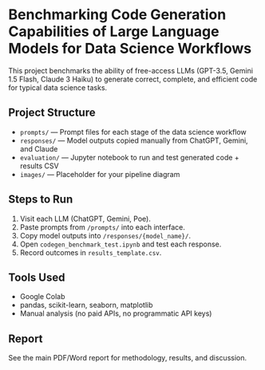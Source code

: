 # Benchmarking Code Generation Capabilities of Large Language Models for Data Science Workflows

This project benchmarks the ability of free-access LLMs (GPT-3.5, Gemini 1.5 Flash, Claude 3 Haiku) to generate correct, complete, and efficient code for typical data science tasks.

## Project Structure

- `prompts/` — Prompt files for each stage of the data science workflow
- `responses/` — Model outputs copied manually from ChatGPT, Gemini, and Claude
- `evaluation/` — Jupyter notebook to run and test generated code + results CSV
- `images/` — Placeholder for your pipeline diagram

## Steps to Run
1. Visit each LLM (ChatGPT, Gemini, Poe).
2. Paste prompts from `/prompts/` into each interface.
3. Copy model outputs into `/responses/{model_name}/`.
4. Open `codegen_benchmark_test.ipynb` and test each response.
5. Record outcomes in `results_template.csv`.

## Tools Used
- Google Colab
- pandas, scikit-learn, seaborn, matplotlib
- Manual analysis (no paid APIs, no programmatic API keys)

## Report
See the main PDF/Word report for methodology, results, and discussion.
